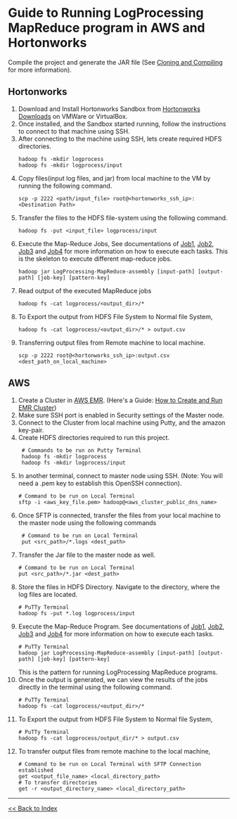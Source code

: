 # Guide to Running LogProcessing MapReduce program in AWS and Hortonworks

Compile the project and generate the JAR file (See [Cloning and Compiling](./CloningAndCompiling.md) for more information).

## Hortonworks

1. Download and Install Hortonworks Sandbox from [Hortonworks Downloads]() on VMWare or VirtualBox.
2. Once installed, and the Sandbox started running, follow the instructions to connect to that machine using SSH.
3. After connecting to the machine using SSH, lets create required HDFS directories.
    ```shell
    hadoop fs -mkdir logprocess
    hadoop fs -mkdir logprocess/input
    ```
4. Copy files(input log files, and jar) from local machine to the VM by running the following command.
    ```shell
    scp -p 2222 <path/input_file> root@<hortonworks_ssh_ip>:<Destination Path>
    ```
5. Transfer the files to the HDFS file-system using the following command.
   ```shell
   hadoop fs -put <input_file> logprocess/input
   ```
6. Execute the Map-Reduce Jobs, See documentations of [Job1](./Job1_LogFrequency.md), [Job2](./Job2_MostError.md), [Job3](./Job3_LongestRegex.md) and [Job4](./Job4_LogFreqDist.md) for more information on how to execute each tasks.
    This is the skeleton to execute different map-reduce jobs.
    ```shell
   hadoop jar LogProcessing-MapReduce-assembly [input-path] [output-path] [job-key] [pattern-key]
    ```
7. Read output of the executed MapReduce jobs    
    ```shell
   hadoop fs -cat logprocess/<output_dir>/*
    ```
8. To Export the output from HDFS File System to Normal file System,
     ```shell
     hadoop fs -cat logprocess/<output_dir>/* > output.csv
     ```
9. Transferring output files from Remote machine to local machine.
    ```shell
    scp -p 2222 root@<hortonworks_ssh_ip>:output.csv <dest_path_on_local_machine>
    ```
   
## AWS

1. Create a Cluster in [AWS EMR](https://us-east-2.console.aws.amazon.com/elasticmapreduce). (Here's a Guide: [How to Create and Run EMR Cluster](https://towardsdatascience.com/how-to-create-and-run-an-emr-cluster-using-aws-cli-3a78977dc7f0))
2. Make sure SSH port is enabled in Security settings of the Master node.
3. Connect to the Cluster from local machine using Putty, and the amazon key-pair.
4. Create HDFS directories required to run this project.
   ```shell
    # Commands to be run on Putty Terminal
    hadoop fs -mkdir logprocess
    hadoop fs -mkdir logprocess/input
   ```
5. In another terminal, connect to master node using SSH. (Note: You will need a .pem key to establish this OpenSSH connection).
    ```shell
    # Command to be run on Local Terminal    
    sftp -i <aws_key_file.pem> hadoop@<aws_cluster_public_dns_name>
    ```
6. Once SFTP is connected, transfer the files from your local machine to the master node using the following commands
   ```shell
    # Command to be run on Local Terminal    
    put <src_path>/*.logs <dest_path>
   ```
7. Transfer the Jar file to the master node as well.
    ```shell 
    # Command to be run on Local Terminal    
    put <src_path>/*.jar <dest_path>
    ```
8. Store the files in HDFS Directory. Navigate to the directory, where the log files are located.
   ```shell
   # PuTTy Terminal
   hadoop fs -put *.log logprocess/input    
   ```
9. Execute the Map-Reduce Program. See documentations of [Job1](./Job1_LogFrequency.md), [Job2](./Job2_MostError.md), [Job3](./Job3_LongestRegex.md) and [Job4](./Job4_LogFreqDist.md) for more information on how to execute each tasks.
   ```shell
   # PuTTy Terminal
   hadoop jar LogProcessing-MapReduce-assembly [input-path] [output-path] [job-key] [pattern-key]
    ```
   This is the pattern for running LogProcessing MapReduce programs.
10. Once the output is generated, we can view the results of the jobs directly in the terminal using the following command.
    ```shell
    # PuTTy Terminal
    hadoop fs -cat logprocess/<output_dir>/*
    ```
11. To Export the output from HDFS File System to Normal file System, 
    ```shell
    # PuTTy Terminal
    hadoop fs -cat logprocess/output_dir/* > output.csv
    ```
12. To transfer output files from remote machine to the local machine, 
    ```shell
    # Command to be run on Local Terminal with SFTP Connection established
    get <output_file_name> <local_directory_path>
    # To transfer directories
    get -r <output_directory_name> <local_directory_path>
    ```

<hr/>

[<< Back to Index](README.md)
